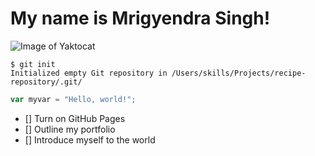 # My name is Mrigyendra Singh! 
![Image of Yaktocat](https://octodex.github.com/images/yaktocat.png)
```
$ git init
Initialized empty Git repository in /Users/skills/Projects/recipe-repository/.git/
```

``` javascript
var myvar = "Hello, world!";
```

- [] Turn on GitHub Pages
- [] Outline my portfolio
- [] Introduce myself to the world
